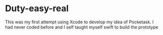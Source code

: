 # Duty-easy-real
This was my first attempt using Xcode to develop my idea of Pocketask. I had never coded before and I self taught myself swift to build the prototype

